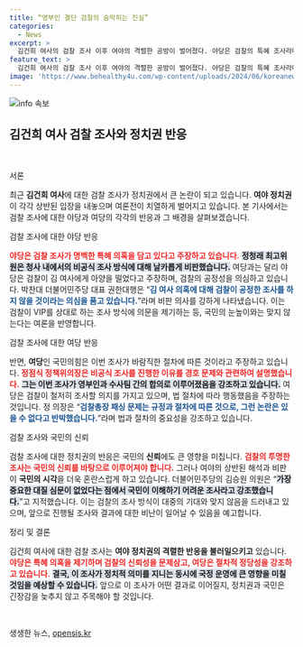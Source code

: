```yaml
---
title: “영부인 결단 검찰의 숨막히는 진실”
categories:
  - News
excerpt: >
  김건희 여사의 검찰 조사 이후 여야의 격렬한 공방이 벌어졌다. 야당은 검찰의 특혜 조사라며 강력 반발한 반면, 여당은 절차에 따른 조치라며 방어에 나섰다. 두 정치 세력 간의 격차가 더욱 확대되는 상황에서 논란이 가속화되고 있다. 클릭해 더 깊은 통찰을 확인해보세요!
feature_text: >
  김건희 여사의 검찰 조사 이후 여야의 격렬한 공방이 벌어졌다. 야당은 검찰의 특혜 조사라며 강력 반발한 반면, 여당은 절차에 따른 조치라며 방어에 나섰다. 두 정치 세력 간의 격차가 더욱 확대되는 상황에서 논란이 가속화되고 있다. 클릭해 더 깊은 통찰을 확인해보세요!
image: 'https://www.behealthy4u.com/wp-content/uploads/2024/06/koreanews.jpg'
---
```


<p><img src="https://www.behealthy4u.com/wp-content/uploads/2024/06/koreanews.jpg" alt="info 속보" /></p>

<h2 data-ke-size="size26">김건희 여사 검찰 조사와 정치권 반응</h2>

<p data-ke-size="size16">&nbsp;</p>

<p>서론</p>

<p>최근 <strong>김건희 여사</strong>에 대한 검찰 조사가 정치권에서 큰 논란이 되고 있습니다. <strong>여야 정치권</strong>이 각각 상반된 입장을 내놓으며 여론전이 치열하게 벌어지고 있습니다. 본 기사에서는 검찰 조사에 대한 야당과 여당의 각각의 반응과 그 배경을 살펴보겠습니다.</p>

<p>검찰 조사에 대한 야당 반응</p>

<p><b><span style="color: #ee2323;">야당은 검찰 조사가 명백한 특혜 의혹을 담고 있다고 주장하고 있습니다.</span></b> <b><span style="background-color: #21538527;">정청래 최고위원은 청사 내에서의 비공식 조사 방식에 대해 날카롭게 비판했습니다.</span></b> 여당과는 달리 야당은 검찰이 김 여사에게 아양을 떨었다고 주장하며, 검찰의 공정성을 의심하고 있습니다. 박찬대 더불어민주당 대표 권한대행은 “<b><span style="color: #1a5490;">김 여사 의혹에 대해 검찰이 공정한 조사를 하지 않을 것이라는 의심을 품고 있습니다.</span></b>”라며 비판 의사를 강하게 나타냈습니다. 이는 검찰이 VIP를 상대로 하는 조사 방식에 의문을 제기하는 등, 국민의 눈높이와는 맞지 않는다는 여론을 반영합니다. </p>

<p>검찰 조사에 대한 여당 반응</p>

<p>반면, <strong>여당</strong>인 국민의힘은 이번 조사가 바람직한 절차에 따른 것이라고 주장하고 있습니다. <b><span style="color: #ee2323;">정점식 정책위의장은 비공식 조사를 진행한 이유를 경호 문제와 관련하여 설명했습니다.</span></b> <b><span style="background-color: #21538527;">그는 이번 조사가 영부인과 수사팀 간의 합의로 이루어졌음을 강조하고 있습니다.</span></b> 여당은 검찰이 철저히 조사할 의지를 가지고 있으며, 법 절차에 따라 행동했음을 주장하는 것입니다. 정 의장은 “<b><span style="color: #1a5490;">검찰총장 패싱 문제는 규정과 절차에 따른 것으로, 그런 논란은 있을 수 없다고 반박했습니다.</span></b>”라며 법과 절차의 중요성을 강조하고 있습니다.</p>

<p>검찰 조사와 국민의 신뢰</p>

<p>검찰 조사에 대한 정치권의 반응은 국민의 <strong>신뢰</strong>에도 큰 영향을 미칩니다. <b><span style="color: #ee2323;">검찰의 투명한 조사는 국민의 신뢰를 바탕으로 이루어져야 합니다.</span></b> 그러나 여야의 상반된 해석과 비판이 <strong>국민의 시각</strong>을 더욱 혼란스럽게 하고 있습니다. 더불어민주당의 김승원 의원은 “<b><span style="background-color: #21538527;">가장 중요한 대질 심문이 없었다는 점에서 국민이 이해하기 어려운 조사라고 강조했습니다.</span></b>”고 지적했습니다. 이는 검찰의 조사 방식이 대중의 기대와 맞지 않음을 드러내고 있으며, 앞으로 진행될 조사와 결과에 대한 비난이 일어날 수 있음을 예고합니다. </p>

<p>정리 및 결론</p>

<p>김건희 여사에 대한 검찰 조사는 <strong>여야 정치권의 격렬한 반응을 불러일으키고</strong> 있습니다. <b><span style="color: #ee2323;">야당은 특혜 의혹을 제기하며 검찰의 신뢰성을 문제삼고, 여당은 절차적 정당성을 강조하고 있습니다.</span></b> <b><span style="background-color: #21538527;">결국, 이 조사가 정치적 의미를 지니는 동시에 국정 운영에 큰 영향을 미칠 것임을 예상할 수 있습니다.</span></b> 앞으로 이 조사가 어떤 결과로 이어질지, 정치권과 국민은 긴장감을 늦추지 않고 주목해야 할 것입니다. </p>

<p data-ke-size="size16">&nbsp;</p>
생생한 뉴스, <a href="https://opensis.kr" rel="dofollow">opensis.kr</a>


